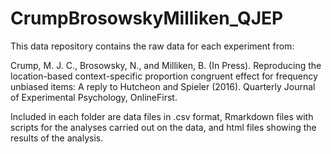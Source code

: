 # CrumpBrosowskyMilliken_QJEP
This data repository contains the raw data for each experiment from:

Crump, M. J. C., Brosowsky, N., and Milliken, B. (In Press). Reproducing the location-based context-specific proportion congruent effect for frequency unbiased items: A reply to Hutcheon and Spieler (2016). Quarterly Journal of Experimental Psychology, OnlineFirst.

Included in each folder are data files in .csv format, Rmarkdown files with scripts for the analyses carried out on the data, and html files showing the results of the analysis.
